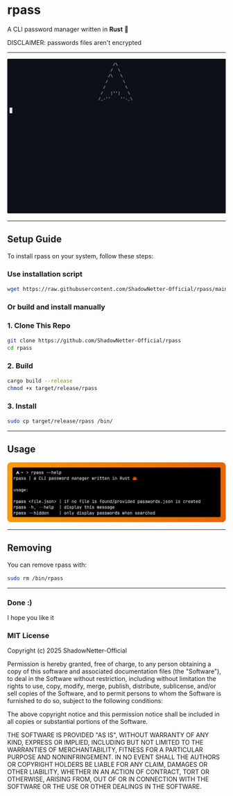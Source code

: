 # rpass

A CLI password manager written in **Rust** 🦀

DISCLAIMER: passwords files aren't encrypted

---

![Overview](screenshots/overview.gif)

---

## Setup Guide

To install rpass on your system, follow these steps:

### Use installation script

```bash
wget https://raw.githubusercontent.com/ShadowNetter-Official/rpass/main/install.sh && sh install.sh
```

### Or build and install manually

### 1. Clone This Repo

```bash
git clone https://github.com/ShadowNetter-Official/rpass
cd rpass
```
### 2. Build

```bash
cargo build --release
chmod +x target/release/rpass
```

### 3. Install

```bash
sudo cp target/release/rpass /bin/
```

---

## Usage

![Usage](screenshots/help.png)

---

## Removing

You can remove rpass with:

```bash
sudo rm /bin/rpass
```

---

### Done :)

I hope you like it

### MIT License

Copyright (c) 2025 ShadowNetter-Official

Permission is hereby granted, free of charge, to any person obtaining a copy
of this software and associated documentation files (the "Software"), to deal
in the Software without restriction, including without limitation the rights
to use, copy, modify, merge, publish, distribute, sublicense, and/or sell
copies of the Software, and to permit persons to whom the Software is
furnished to do so, subject to the following conditions:

The above copyright notice and this permission notice shall be included in all
copies or substantial portions of the Software.

THE SOFTWARE IS PROVIDED "AS IS", WITHOUT WARRANTY OF ANY KIND, EXPRESS OR
IMPLIED, INCLUDING BUT NOT LIMITED TO THE WARRANTIES OF MERCHANTABILITY,
FITNESS FOR A PARTICULAR PURPOSE AND NONINFRINGEMENT. IN NO EVENT SHALL THE
AUTHORS OR COPYRIGHT HOLDERS BE LIABLE FOR ANY CLAIM, DAMAGES OR OTHER
LIABILITY, WHETHER IN AN ACTION OF CONTRACT, TORT OR OTHERWISE, ARISING FROM,
OUT OF OR IN CONNECTION WITH THE SOFTWARE OR THE USE OR OTHER DEALINGS IN THE
SOFTWARE.
